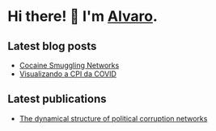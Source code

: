 # Hi there! :wave: I'm [Alvaro](https://alvarofrancomartins.com). 

## Latest blog posts
<!-- BLOGPOST:START -->
- [Cocaine Smuggling Networks](https://alvarofrancomartins.com/post/cocaine_smuggling_networks/)
- [Visualizando a CPI da COVID](https://alvarofrancomartins.com/post/cpi_covid/)
<!-- BLOGPOST:END -->

## Latest publications
<!-- PUBLICATION:START -->
- [The dynamical structure of political corruption networks](https://alvarofrancomartins.com/publication/brazilian-corruption-network/)
<!-- PUBLICATION:END -->
